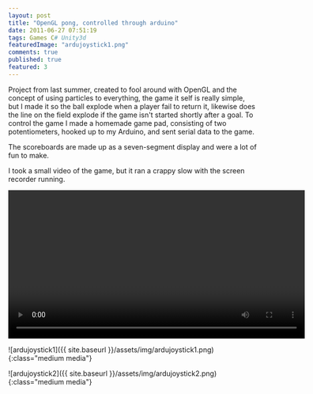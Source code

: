 ```yaml
---
layout: post
title: "OpenGL pong, controlled through arduino"
date: 2011-06-27 07:51:19
tags: Games C# Unity3d
featuredImage: "ardujoystick1.png"
comments: true
published: true
featured: 3
---
```



Project from last summer, created to fool around with OpenGL and the concept of using particles to everything, the game it self is really simple, but I made it so the ball explode when a player fail to return it, likewise does the line on the field explode if the game isn't started shortly after a goal. To control the game I made a homemade game pad, consisting of two potentiometers, hooked up to my Arduino, and sent serial data to the game.

The scoreboards are made up as a seven-segment display and were a lot of fun to make.

I took a small video of the game, but it ran a crappy slow with the screen recorder running.

<video width="600" controls="controls"><source src="{{"/assets/content/pong.mp4" | prepend: site.baseurl }}" type="video/mp4" /></video>

![ardujoystick1]({{ site.baseurl }}/assets/img/ardujoystick1.png){:class="medium media"}

![ardujoystick2]({{ site.baseurl }}/assets/img/ardujoystick2.png){:class="medium media"}
